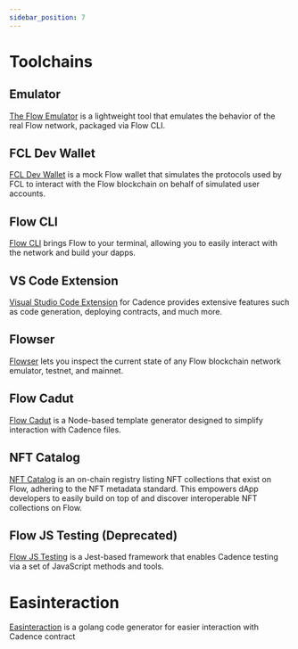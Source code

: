 ```yaml
---
sidebar_position: 7
---
```


# Toolchains

## Emulator

[The Flow Emulator](./emulator/index.md) is a lightweight tool that emulates the behavior of the real Flow network, packaged via Flow CLI.

## FCL Dev Wallet

[FCL Dev Wallet](./fcl-dev-wallet/index.md) is a mock Flow wallet that simulates the protocols used by FCL to interact with the Flow blockchain on behalf of simulated user accounts.

## Flow CLI

[Flow CLI](./flow-cli/index.md) brings Flow to your terminal, allowing you to easily interact with the network and build your dapps.

## VS Code Extension

[Visual Studio Code Extension](./vscode-extension/index.mdx) for Cadence provides extensive features such as code generation, deploying contracts, and much more.

## Flowser

[Flowser](https://flowser.dev/) lets you inspect the current state of any Flow blockchain network emulator, testnet, and mainnet.

## Flow Cadut

[Flow Cadut](./flow-cadut/api.md) is a Node-based template generator designed to simplify interaction with Cadence files.

## NFT Catalog

[NFT Catalog](./nft-catalog/overview.mdx) is an on-chain registry listing NFT collections that exist on Flow, adhering to the NFT metadata standard. This empowers dApp developers to easily build on top of and discover interoperable NFT collections on Flow.

## Flow JS Testing (Deprecated)

[Flow JS Testing](./flow-js-testing/index.md) is a Jest-based framework that enables Cadence testing via a set of JavaScript methods and tools.

# Easinteraction
[Easinteraction](https://github.com/LemonNekoGH/easinteraction-for-cadence) is a golang code generator for easier interaction with Cadence contract
